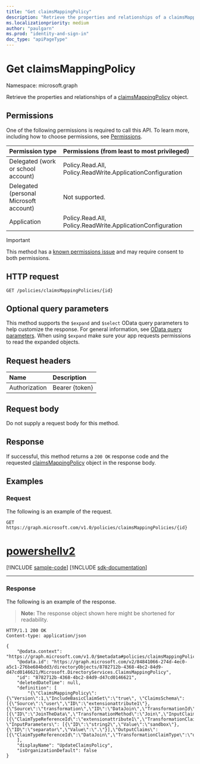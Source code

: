 ```yaml
---
title: "Get claimsMappingPolicy"
description: "Retrieve the properties and relationships of a claimsMappingPolicy object."
ms.localizationpriority: medium
author: "paulgarn"
ms.prod: "identity-and-sign-in"
doc_type: "apiPageType"
---
```


# Get claimsMappingPolicy

Namespace: microsoft.graph

Retrieve the properties and relationships of a [claimsMappingPolicy](../resources/claimsmappingpolicy.md) object.

## Permissions

One of the following permissions is required to call this API. To learn more, including how to choose permissions, see [Permissions](/graph/permissions-reference).

| Permission type                        | Permissions (from least to most privileged) |
|:---------------------------------------|:--------------------------------------------|
| Delegated (work or school account)     | Policy.Read.All, Policy.ReadWrite.ApplicationConfiguration |
| Delegated (personal Microsoft account) | Not supported. |
| Application                            | Policy.Read.All, Policy.ReadWrite.ApplicationConfiguration |

> [!IMPORTANT]
> This method has a [known permissions issue](/graph/known-issues#claims-mapping-policy) and may require consent to both permissions.

## HTTP request

<!-- { "blockType": "ignored" } -->

```http
GET /policies/claimsMappingPolicies/{id}
```

## Optional query parameters

This method supports the `$expand` and `$select` OData query parameters to help customize the response. For general information, see [OData query parameters](/graph/query-parameters). When using `$expand` make sure your app requests permissions to read the expanded objects.

## Request headers

| Name      |Description|
|:----------|:----------|
| Authorization | Bearer {token} |

## Request body

Do not supply a request body for this method.

## Response

If successful, this method returns a `200 OK` response code and the requested [claimsMappingPolicy](../resources/claimsmappingpolicy.md) object in the response body.

## Examples

### Request

The following is an example of the request.

<!-- {
  "blockType": "request",
  "name": "get_claimsmappingpolicy"
}-->

```msgraph-interactive
GET https://graph.microsoft.com/v1.0/policies/claimsMappingPolicies/{id}
```

# [powershellv2](#tab/powershellv2)
[!INCLUDE [sample-code](../includes/snippets/powershellv2/get-claimsmappingpolicy-powershellv2-snippets.md)]
[!INCLUDE [sdk-documentation](../includes/snippets/snippets-sdk-documentation-link.md)]

---

### Response


The following is an example of the response.

> **Note:** The response object shown here might be shortened for readability.

<!-- {
  "blockType": "response",
  "truncated": true,
  "@odata.type": "microsoft.graph.claimsMappingPolicy"
} -->

```http
HTTP/1.1 200 OK
Content-type: application/json

{
    "@odata.context": "https://graph.microsoft.com/v1.0/$metadata#policies/claimsMappingPolicies/$entity",
    "@odata.id": "https://graph.microsoft.com/v2/84841066-274d-4ec0-a5c1-276be684bdd3/directoryObjects/8782712b-4368-4bc2-84d9-d47cd0146621/Microsoft.DirectoryServices.ClaimsMappingPolicy",
    "id": "8782712b-4368-4bc2-84d9-d47cd0146621",
    "deletedDateTime": null,
    "definition": [
        "{\"ClaimsMappingPolicy\":{\"Version\":1,\"IncludeBasicClaimSet\":\"true\", \"ClaimsSchema\":[{\"Source\":\"user\",\"ID\":\"extensionattribute1\"},{\"Source\":\"transformation\",\"ID\":\"DataJoin\",\"TransformationId\":\"JoinTheData\",\"JwtClaimType\":\"JoinedData\"}],\"ClaimsTransformations\":[{\"ID\":\"JoinTheData\",\"TransformationMethod\":\"Join\",\"InputClaims\":[{\"ClaimTypeReferenceId\":\"extensionattribute1\",\"TransformationClaimType\":\"string1\"}], \"InputParameters\": [{\"ID\":\"string2\",\"Value\":\"sandbox\"},{\"ID\":\"separator\",\"Value\":\".\"}],\"OutputClaims\":[{\"ClaimTypeReferenceId\":\"DataJoin\",\"TransformationClaimType\":\"outputClaim\"}]}]}}"
    ],
    "displayName": "UpdateClaimsPolicy",
    "isOrganizationDefault": false
}
```

<!-- uuid: 16cd6b66-4b1a-43a1-adaf-3a886856ed98
2019-02-04 14:57:30 UTC -->
<!-- {
  "type": "#page.annotation",
  "description": "Get claimsMappingPolicy",
  "keywords": "",
  "section": "documentation",
  "tocPath": ""
}-->

